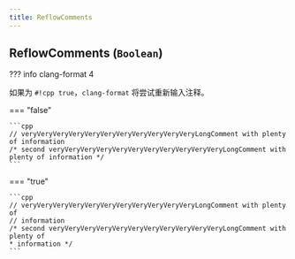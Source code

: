 ```yaml
---
title: ReflowComments
---
```


## ReflowComments (`Boolean`)

??? info
    clang-format 4

如果为 `#!cpp true`，`clang-format` 将尝试重新输入注释。

=== "false"

    ```cpp
    // veryVeryVeryVeryVeryVeryVeryVeryVeryVeryVeryLongComment with plenty of information
    /* second veryVeryVeryVeryVeryVeryVeryVeryVeryVeryVeryLongComment with plenty of information */
    ```

=== "true"

    ```cpp
    // veryVeryVeryVeryVeryVeryVeryVeryVeryVeryVeryLongComment with plenty of
    // information
    /* second veryVeryVeryVeryVeryVeryVeryVeryVeryVeryVeryLongComment with plenty of
    * information */
    ```
